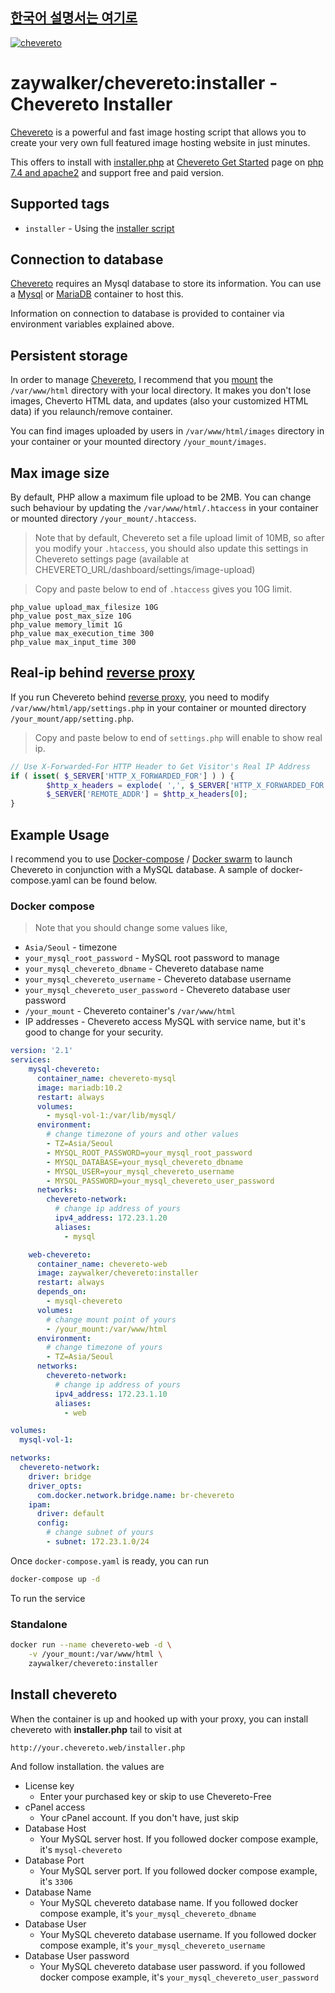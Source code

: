 [**한국어 설명서는 여기로**](https://github.com/zaywalker/chevereto/blob/master/README_ko.md)
--------
[cheveretourl]: https://chevereto.com/
[cheveretoinstaller]: https://chevereto.com/download/file/installer
[cheveretogetstarted]: https://chevereto.com/get-started
[php]: https://hub.docker.com/_/php
[![chevereto](http://chevereto.com/app/themes/v3/img/chevereto-blue.svg)][cheveretourl]

# zaywalker/chevereto:installer - Chevereto Installer

[Chevereto][cheveretourl] is a powerful and fast image hosting script that allows you to create your very own full featured image hosting website in just minutes.

This offers to install with [installer.php][cheveretoinstaller] at [Chevereto Get Started][cheveretogetstarted] page on [php 7.4 and apache2][php] and support free and paid version.

## Supported tags

* `installer` - Using the [installer script][cheveretoinstaller]

## Connection to database

[Chevereto][cheveretourl] requires an Mysql database to store its information. You can use a [Mysql](https://hub.docker.com/_/mysql/) or [MariaDB](https://hub.docker.com/_/mariadb/) container to host this.

Information on connection to database is provided to container via environment variables explained above.

## Persistent storage

In order to manage [Chevereto][cheveretourl], I recommend that you [mount](https://docs.docker.com/engine/tutorials/dockervolumes/#data-volumes) the `/var/www/html` directory with your local directory. It makes you don't lose images, Cheverto HTML data, and updates (also your customized HTML data) if you relaunch/remove container.

You can find images uploaded by users in `/var/www/html/images` directory in your container or your mounted directory `/your_mount/images`.

## Max image size

By default, PHP allow a maximum file upload to be 2MB. You can change such behaviour by updating the `/var/www/html/.htaccess` in your container or mounted directory `/your_mount/.htaccess`.

> Note that by default, Chevereto set a file upload limit of 10MB, so after you modify your `.htaccess`, you should also update this settings in Chevereto settings page (available at CHEVERETO_URL/dashboard/settings/image-upload)

> Copy and paste below to end of `.htaccess` gives you 10G limit. 
```
php_value upload_max_filesize 10G
php_value post_max_size 10G
php_value memory_limit 1G
php_value max_execution_time 300
php_value max_input_time 300
```

## Real-ip behind [reverse proxy](https://en.wikipedia.org/wiki/Reverse_proxy)

If you run Chevereto behind [reverse proxy](https://github.com/jc21/nginx-proxy-manager), you need to modify `/var/www/html/app/settings.php` in your container or mounted directory `/your_mount/app/setting.php`. 

> Copy and paste below to end of `settings.php` will enable to show real ip.
```php
// Use X-Forwarded-For HTTP Header to Get Visitor's Real IP Address
if ( isset( $_SERVER['HTTP_X_FORWARDED_FOR'] ) ) {
        $http_x_headers = explode( ',', $_SERVER['HTTP_X_FORWARDED_FOR'] );
        $_SERVER['REMOTE_ADDR'] = $http_x_headers[0];
}
```

## Example Usage

I recommend you to use [Docker-compose](https://docs.docker.com/compose/) / [Docker swarm](https://docs.docker.com/engine/swarm/) to launch Chevereto in conjunction with a MySQL database. A sample of docker-compose.yaml can be found below.

### Docker compose

> Note that you should change some values like,
* `Asia/Seoul` - timezone
* `your_mysql_root_password` - MySQL root password to manage
* `your_mysql_chevereto_dbname` - Chevereto database name
* `your_mysql_chevereto_username` - Chevereto database username
* `your_mysql_chevereto_user_password` - Chevereto database user password
* `/your_mount` - Chevereto container's `/var/www/html`
* IP addresses - Chevereto access MySQL with service name, but it's good to change for your security.

```yaml
version: '2.1'
services:
    mysql-chevereto:
      container_name: chevereto-mysql
      image: mariadb:10.2
      restart: always
      volumes:
        - mysql-vol-1:/var/lib/mysql/
      environment:
        # change timezone of yours and other values
        - TZ=Asia/Seoul
        - MYSQL_ROOT_PASSWORD=your_mysql_root_password
        - MYSQL_DATABASE=your_mysql_chevereto_dbname
        - MYSQL_USER=your_mysql_chevereto_username
        - MYSQL_PASSWORD=your_mysql_chevereto_user_password
      networks:
        chevereto-network:
          # change ip address of yours
          ipv4_address: 172.23.1.20
          aliases:
            - mysql

    web-chevereto:
      container_name: chevereto-web
      image: zaywalker/chevereto:installer
      restart: always
      depends_on:
        - mysql-chevereto
      volumes:
        # change mount point of yours
        - /your_mount:/var/www/html
      environment:
        # change timezone of yours
        - TZ=Asia/Seoul
      networks:
        chevereto-network:
          # change ip address of yours
          ipv4_address: 172.23.1.10
          aliases:
            - web

volumes:
  mysql-vol-1:

networks:
  chevereto-network:
    driver: bridge
    driver_opts:
      com.docker.network.bridge.name: br-chevereto
    ipam:
      driver: default
      config:
        # change subnet of yours
        - subnet: 172.23.1.0/24
```

Once `docker-compose.yaml` is ready, you can run

```bash
docker-compose up -d 
```

To run the service

### Standalone

```bash
docker run --name chevereto-web -d \
    -v /your_mount:/var/www/html \
    zaywalker/chevereto:installer
```

## Install chevereto

When the container is up and hooked up with your proxy, you can install chevereto with **installer.php** tail to visit at

```
http://your.chevereto.web/installer.php
```
And follow installation. the values are

* License key
     - Enter your purchased key or skip to use Chevereto-Free
* cPanel access
     - Your cPanel account. If you don't have, just skip
* Database Host
     - Your MySQL server host. If you followed docker compose example, it's `mysql-chevereto`
* Database Port
     - Your MySQL server port. If you followed docker compose example, it's `3306`
* Database Name
     - Your MySQL chevereto database name. If you followed docker compose example, it's `your_mysql_chevereto_dbname`
* Database User
     - Your MySQL chevereto database username. If you followed docker compose example, it's `your_mysql_chevereto_username`
* Database User password
     - Your MySQL chevereto database user password. if you followed docker compose example, it's `your_mysql_chevereto_user_password`


